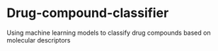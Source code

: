 # Drug-compound-classifier
Using machine learning models to classify drug compounds based on molecular descriptors
